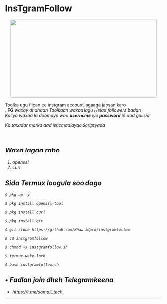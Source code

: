# InsTgramFollow
<p align="center">
  <img src="https://blogger.googleusercontent.com/img/b/R29vZ2xl/AVvXsEjFLeXFEirBNFsrlnh3McDmJc52EADqOKN8R5nN2zLlD4rmqUyloQwrGy0rohalsUyCGdgVK6Wqhm8nmUjELk_kmf5dYkt5tdAxE5SD1LXizCYqKmiPL5IDR5FylaI8F_JQ-ReVxjoI2qe1ocVIXyUtBuYdWPU_pNyzVexgpqpHfq3_tNhe1AB--tdw/s720/Screenshot_20230210-145634_Termux.jpg" width="470" height="250">
</p>
Toolka ugu fiican ee instgram account lagaaga jabsan karo <br> .
<b>FG</b> <i>waxay dhahaan Toolkaan waxaa lagu Helaa followers badan </i> <br>
<i>Kaliya waxaa la doomayo waa <b>username</b> iyo <b> password</b> in aad galisid <br><i>
<p> Ka taxadar marka aad isticmaalayao Scriptyada</p> <br>
  
## Waxa lagaa rabo
1. openssl
2. curl

## Sida Termux loogula soo dago

`$ pkg up -y`

`$ pkg install openssl-tool`

`$ pkg install curl`

`$ pkg install git`

`$ git clone https://github.com/Khaalidpro/instgramfollow`

`$ cd instgramfollow`

`$ chmod +x instgramfollow.sh`

`$ termux-wake-lock`

`$ bash instgramfollow.sh`

## • Fadlan join dheh Telegramkeena
* https://t.me/somali_tech
---

